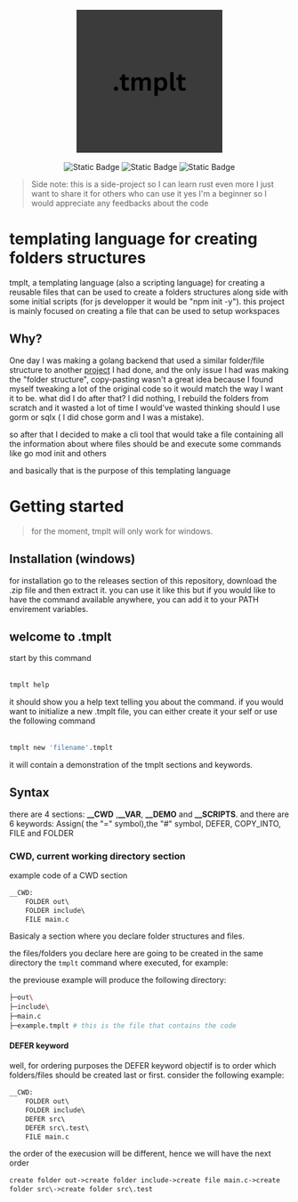 
<div align="center">

![tmplt logo](https://github.com/youssefhmidi/tmplt/blob/main/.assets/1.png)

![Static Badge](https://img.shields.io/badge/version-1.0v-858522)
![Static Badge](https://img.shields.io/badge/lang-rust-orange)
![Static Badge](https://img.shields.io/badge/license-MIT-red)

</div>

> Side note: this is a side-project so I can learn rust even more
> I just want to share it for others who can use it 
> yes I'm a beginner so I would appreciate any feedbacks about the code 

# templating language for creating folders structures

tmplt, a templating language (also a scripting language) for creating a reusable files that can be used to create a folders structures along side with
some initial scripts (for js developper it would be "npm init -y"). this project is mainly focused on creating a file that can be used to setup
workspaces

## Why?

One day I was making a golang backend that used a similar folder/file structure to another [project](https://github.com/youssefhmidi/Backend_in_go) 
I had done, and the only issue I had was making the "folder structure", copy-pasting wasn't a great idea because I found myself tweaking a lot of 
the original code so it would match the way I want it to be. what did I do after that? I did nothing, I rebuild the folders from scratch and it wasted
a lot of time I would've wasted thinking should I use gorm or sqlx ( I did chose gorm and I was a mistake).

so after that I decided to make a cli tool that would take a file containing all the information about where files should be and execute some
commands like go mod init and others

and basically that is the purpose of this templating language

# Getting started

> for the moment, tmplt will only work for windows.

## Installation (windows)

for installation go to the releases section of this repository, download the .zip file and then extract it.
you can use it like this but if you would like to have the command available anywhere, you can add it to your PATH envirement variables.

## welcome to .tmplt

start by this command

```bash

tmplt help

```

it should show you a help text telling you about the command.
if you would want to initialize a new .tmplt file, you can either create it your self or use the following command

```bash

tmplt new 'filename'.tmplt

```
it will contain a demonstration of the tmplt sections and keywords.

## Syntax
there are 4 sections: **__CWD** ,**__VAR**, **__DEMO** and **__SCRIPTS**.
and there are 6 keywords: Assign( the "=" symbol),the "#" symbol, DEFER, COPY_INTO, FILE and FOLDER

### CWD, current working directory section
example code of a CWD section
```
__CWD:
    FOLDER out\
    FOLDER include\
    FILE main.c
```
Basicaly a section where you declare folder structures and files.

the files/folders you declare here are going to be created in the same directory the `tmplt` command where executed,
for example:

the previouse example will produce the following directory:

```bash
├─out\
├─include\
├─main.c
├─example.tmplt # this is the file that contains the code
```

#### DEFER keyword
well, for ordering purposes the DEFER keyword objectif is to order which folders/files should be created last or first.
consider the following example:
```
__CWD:
    FOLDER out\
    FOLDER include\
    DEFER src\
    DEFER src\.test\
    FILE main.c
```
the order of the execusion will be different, hence we will have the next order
```
create folder out->create folder include->create file main.c->create folder src\->create folder src\.test
```


